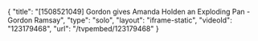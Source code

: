 {
    "title": "[1508521049] Gordon gives Amanda Holden an Exploding Pan - Gordon Ramsay",
    "type": "solo",
    "layout": "iframe-static",
    "videoId": "123179468",
    "url": "\/tvpembed\/123179468"
}